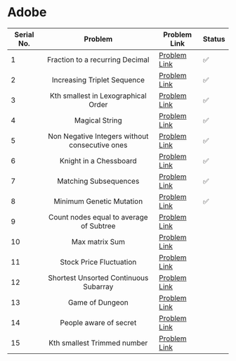 # Adobe

| Serial No. | Problem | Problem Link | Status |
| ---------- |:-------:| ------------ | ------ |
| 1 | Fraction to a recurring Decimal | [Problem Link](https://leetcode.com/problems/fraction-to-recurring-decimal/) | ✅ |
| 2 | Increasing Triplet Sequence | [Problem Link](https://leetcode.com/problems/increasing-triplet-subsequence/) | ✅ |
| 3 | Kth smallest in Lexographical Order | [Problem Link](https://leetcode.com/problems/k-th-smallest-in-lexicographical-order/) | ✅ |
| 4 | Magical String | [Problem Link](https://leetcode.com/problems/magical-string/) | ✅ |
| 5 | Non Negative Integers without consecutive ones | [Problem Link](https://leetcode.com/problems/non-negative-integers-without-consecutive-ones/) | ✅ |
| 6 | Knight in a Chessboard | [Problem Link](https://leetcode.com/problems/knight-probability-in-chessboard/) | ✅ |
| 7 | Matching Subsequences | [Problem Link](https://leetcode.com/problems/number-of-matching-subsequences/) | ✅ |
| 8 | Minimum Genetic Mutation | [Problem Link](https://leetcode.com/problems/minimum-genetic-mutation/) | ✅ |
| 9 | Count  nodes equal to average of Subtree | [Problem Link](https://leetcode.com/problems/count-nodes-equal-to-average-of-subtree/) |  |
| 10 | Max matrix Sum | [Problem Link](https://leetcode.com/problems/maximum-matrix-sum/) |  |
| 11 | Stock Price Fluctuation | [Problem Link](https://leetcode.com/problems/stock-price-fluctuation/) |  |
| 12 | Shortest Unsorted Continuous Subarray | [Problem Link](https://leetcode.com/problems/shortest-unsorted-continuous-subarray/) |  |
| 13 | Game of Dungeon | [Problem Link](https://leetcode.com/problems/dungeon-game/) |  |
| 14 | People aware of secret | [Problem Link](https://leetcode.com/problems/number-of-people-aware-of-a-secret/) |  |
| 15 | Kth smallest Trimmed number | [Problem Link](https://leetcode.com/problems/query-kth-smallest-trimmed-number/) |  |



